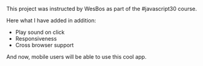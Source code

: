 
This project was instructed by WesBos as part of the #javascript30 course.

Here what I have added in addition:

<ul>
  <li>Play sound on click</li>
  <li>Responsiveness</li>
  <li>Cross browser support</li>
</ul>

And now, mobile users will be able to use this cool app.
